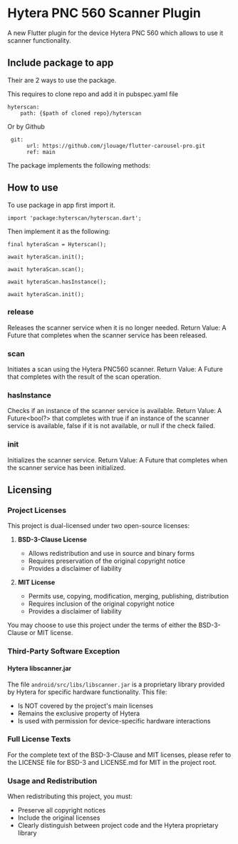 # Hytera PNC 560 Scanner Plugin

A new Flutter plugin for the device Hytera PNC 560 which allows to use it scanner functionality.

## Include package to app
Their are 2 ways to use the package.

This requires to clone repo and add it in pubspec.yaml file
```
hyterscan:
    path: {$path of cloned repo}/hyterscan
```
Or by Github 
```
 git:
      url: https://github.com/jlouage/flutter-carousel-pro.git
      ref: main
```

The package implements the following methods:

## How to use 
To use package in app first import it.
```
import 'package:hyterscan/hyterscan.dart';
```
Then implement it as the following:
```
final hyteraScan = Hyterscan();

await hyteraScan.init();

await hyteraScan.scan();

await hyteraScan.hasInstance();

await hyteraScan.init();

```

### release
Releases the scanner service when it is no longer needed.
Return Value: A Future<void> that completes when the scanner service has been released.

### scan
Initiates a scan using the Hytera PNC560 scanner.
Return Value: A Future<dynamic> that completes with the result of the scan operation.

### hasInstance
Checks if an instance of the scanner service is available.
Return Value: A Future<bool?> that completes with true if an instance of the scanner service is available, false if it is not available, or null if the check failed.

### init
Initializes the scanner service.
Return Value: A Future<void> that completes when the scanner service has been initialized.


## Licensing

### Project Licenses
This project is dual-licensed under two open-source licenses:

1. **BSD-3-Clause License**
   - Allows redistribution and use in source and binary forms
   - Requires preservation of the original copyright notice
   - Provides a disclaimer of liability

2. **MIT License**
   - Permits use, copying, modification, merging, publishing, distribution
   - Requires inclusion of the original copyright notice
   - Provides a disclaimer of liability

You may choose to use this project under the terms of either the BSD-3-Clause or MIT license.

### Third-Party Software Exception

#### Hytera libscanner.jar
The file `android/src/libs/libscanner.jar` is a proprietary library provided by Hytera for specific hardware functionality. This file:
- Is NOT covered by the project's main licenses
- Remains the exclusive property of Hytera
- Is used with permission for device-specific hardware interactions

### Full License Texts
For the complete text of the BSD-3-Clause and MIT licenses, please refer to the LICENSE file for BSD-3 and LICENSE.md for MIT in the project root.

### Usage and Redistribution
When redistributing this project, you must:
- Preserve all copyright notices
- Include the original licenses
- Clearly distinguish between project code and the Hytera proprietary library
